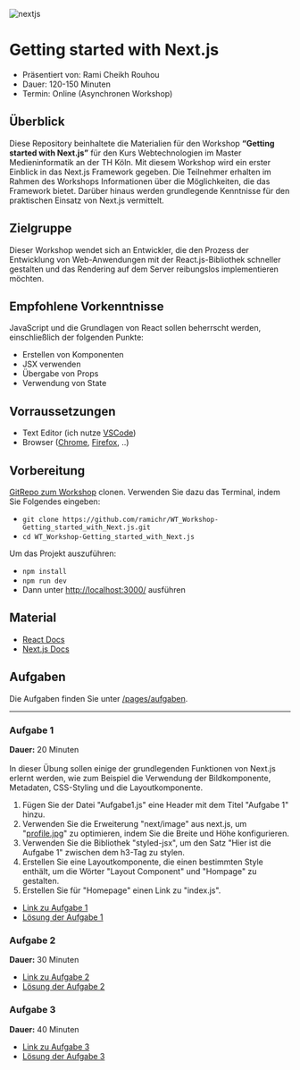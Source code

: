 ![nextjs](https://res.cloudinary.com/practicaldev/image/fetch/s--JszVhDtd--/c_imagga_scale,f_auto,fl_progressive,h_420,q_auto,w_1000/https://dev-to-uploads.s3.amazonaws.com/uploads/articles/rd3omc5vp71r5k9z69b4.png)

# Getting started with Next.js
* Präsentiert von: Rami Cheikh Rouhou
* Dauer: 120-150 Minuten
* Termin: Online (Asynchronen Workshop)

## Überblick
Diese Repository beinhaltete die Materialien für den Workshop **“Getting started with Next.js”** für den Kurs Webtechnologien im Master Medieninformatik an der TH Köln.
Mit diesem Workshop wird ein erster Einblick in das Next.js Framework gegeben. Die Teilnehmer erhalten im Rahmen des Workshops Informationen über die Möglichkeiten, die das Framework bietet. Darüber hinaus werden grundlegende Kenntnisse für den praktischen Einsatz von Next.js vermittelt.

## Zielgruppe
Dieser Workshop wendet sich an Entwickler, die den Prozess der Entwicklung von Web-Anwendungen mit der React.js-Bibliothek schneller gestalten und das Rendering auf dem Server reibungslos implementieren möchten.

## Empfohlene Vorkenntnisse
JavaScript und die Grundlagen von React sollen beherrscht werden, einschließlich der folgenden Punkte:

* Erstellen von Komponenten
* JSX verwenden
* Übergabe von Props
* Verwendung von State


## Vorraussetzungen
* Text Editor (ich nutze [VSCode](https://code.visualstudio.com/))
* Browser ([Chrome](https://www.google.com/chrome/?brand=FHFK&gclid=Cj0KCQjw6ZOIBhDdARIsAMf8YyH6-g79x4MAExolqLsni9j48iYawMtMIaDo5UoHpoglKc21kTeRHi0aAlWkEALw_wcB&gclsrc=aw.ds), [Firefox](https://www.mozilla.org/en-US/firefox/new/), ..)

## Vorbereitung
[GitRepo zum Workshop](https://github.com/ramichr/WT_Workshop-Getting_started_with_Next.js) clonen. Verwenden Sie dazu das Terminal, indem Sie Folgendes eingeben:
* `git clone https://github.com/ramichr/WT_Workshop-Getting_started_with_Next.js.git`
* `cd WT_Workshop-Getting_started_with_Next.js`

Um das Projekt auszuführen:
* `npm install`
* `npm run dev`
* Dann unter [http://localhost:3000/](http://localhost:3000/) ausführen

## Material
* [React Docs](https://reactjs.org/docs/getting-started.html)
* [Next.js Docs](https://nextjs.org/docs/getting-started)

## Aufgaben
Die Aufgaben finden Sie unter [/pages/aufgaben](https://github.com/ramichr/WT_Workshop-Getting_started_with_Next.js/tree/main/pages/aufgaben).

***

### Aufgabe 1
**Dauer:** 20 Minuten 
<br>
<br>
In dieser Übung sollen einige der grundlegenden Funktionen von Next.js erlernt werden, wie zum Beispiel die Verwendung der Bildkomponente, Metadaten, CSS-Styling und die Layoutkomponente.

1. Fügen Sie der Datei "Aufgabe1.js" eine Header mit dem Titel "Aufgabe 1" hinzu.
2. Verwenden Sie die Erweiterung "next/image" aus next.js, um "[profile.jpg](https://github.com/ramichr/WT_Workshop-Getting_started_with_Next.js/blob/main/public/images/profile.jpg)" zu optimieren, indem Sie die Breite und Höhe konfigurieren.
3. Verwenden Sie die Bibliothek "styled-jsx", um den Satz "Hier ist die Aufgabe 1" zwischen dem h3-Tag zu stylen.
4. Erstellen Sie eine Layoutkomponente, die einen bestimmten Style enthält, um die Wörter "Layout Component" und "Hompage" zu gestalten.
5. Erstellen Sie für "Homepage" einen Link zu "index.js".

* [Link zu Aufgabe 1](https://github.com/ramichr/WT_Workshop-Getting_started_with_Next.js/blob/main/pages/aufgaben/aufgabe_1/aufgabe1.js)
* [Lösung der Aufgabe 1](https://github.com/ramichr/WT_Workshop-Getting_started_with_Next.js/blob/main/pages/aufgaben/aufgabe_1/solution_1/solution1.js)


### Aufgabe 2
**Dauer:** 30 Minuten

* [Link zu Aufgabe 2](https://github.com/ramichr/WT_Workshop-Getting_started_with_Next.js/blob/main/pages/aufgaben/aufgabe_2/aufgabe2.js)
* [Lösung der Aufgabe 2](https://github.com/ramichr/WT_Workshop-Getting_started_with_Next.js/blob/main/pages/aufgaben/aufgabe_2/solution_2/solution2.js)

### Aufgabe 3
**Dauer:** 40 Minuten

* [Link zu Aufgabe 3](https://github.com/ramichr/WT_Workshop-Getting_started_with_Next.js/blob/main/pages/aufgaben/aufgabe_3/aufgabe3.js)
* [Lösung der Aufgabe 3](https://github.com/ramichr/WT_Workshop-Getting_started_with_Next.js/tree/main/pages/aufgaben/aufgabe_3/solution_3)
